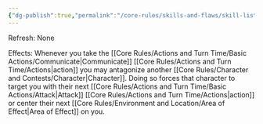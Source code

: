 ```yaml
---
{"dg-publish":true,"permalink":"/core-rules/skills-and-flaws/skill-list/insight/rank-2/taunt/"}
---
```


Refresh: None

Effects:
Whenever you take the [[Core Rules/Actions and Turn Time/Basic Actions/Communicate\|Communicate]] [[Core Rules/Actions and Turn Time/Actions\|action]] you may antagonize another [[Core Rules/Character and Contests/Character\|Character]]. Doing so forces that character to target you with their next [[Core Rules/Actions and Turn Time/Basic Actions/Attack\|Attack]] [[Core Rules/Actions and Turn Time/Actions\|action]] or center their next [[Core Rules/Environment and Location/Area of Effect\|Area of Effect]] on you.